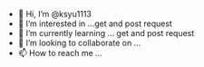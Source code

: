 - 👋 Hi, I’m @ksyu1113
- 👀 I’m interested in ...get and post request 
- 🌱 I’m currently learning ... get and post request 
- 💞️ I’m looking to collaborate on ...
- 📫 How to reach me ...

<!---
ksyu1113/ksyu1113 is a ✨ special ✨ repository because its `README.md` (this file) appears on your GitHub profile.
You can click the Preview link to take a look at your changes.
--->
